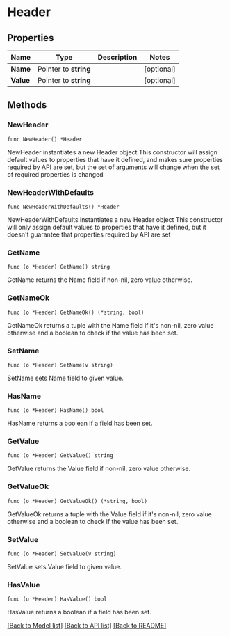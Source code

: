 # Header

## Properties

Name | Type | Description | Notes
------------ | ------------- | ------------- | -------------
**Name** | Pointer to **string** |  | [optional] 
**Value** | Pointer to **string** |  | [optional] 

## Methods

### NewHeader

`func NewHeader() *Header`

NewHeader instantiates a new Header object
This constructor will assign default values to properties that have it defined,
and makes sure properties required by API are set, but the set of arguments
will change when the set of required properties is changed

### NewHeaderWithDefaults

`func NewHeaderWithDefaults() *Header`

NewHeaderWithDefaults instantiates a new Header object
This constructor will only assign default values to properties that have it defined,
but it doesn't guarantee that properties required by API are set

### GetName

`func (o *Header) GetName() string`

GetName returns the Name field if non-nil, zero value otherwise.

### GetNameOk

`func (o *Header) GetNameOk() (*string, bool)`

GetNameOk returns a tuple with the Name field if it's non-nil, zero value otherwise
and a boolean to check if the value has been set.

### SetName

`func (o *Header) SetName(v string)`

SetName sets Name field to given value.

### HasName

`func (o *Header) HasName() bool`

HasName returns a boolean if a field has been set.

### GetValue

`func (o *Header) GetValue() string`

GetValue returns the Value field if non-nil, zero value otherwise.

### GetValueOk

`func (o *Header) GetValueOk() (*string, bool)`

GetValueOk returns a tuple with the Value field if it's non-nil, zero value otherwise
and a boolean to check if the value has been set.

### SetValue

`func (o *Header) SetValue(v string)`

SetValue sets Value field to given value.

### HasValue

`func (o *Header) HasValue() bool`

HasValue returns a boolean if a field has been set.


[[Back to Model list]](../README.md#documentation-for-models) [[Back to API list]](../README.md#documentation-for-api-endpoints) [[Back to README]](../README.md)


